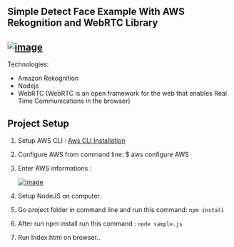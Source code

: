 
Simple Detect Face Example With AWS Rekognition and WebRTC Library
-------------

[![image](http://i.hizliresim.com/7qL6DN.png)](http://hizliresim.com/7qL6DN)
-------------

Technologies: 

 - Amazon Rekognition
 - Nodejs
 - WebRTC (WebRTC is an open framework for the web that enables Real Time Communications in the browser)

Project Setup
-------------
 1. Setup AWS CLI : [Aws CLI Installation](http://docs.aws.amazon.com/cli/latest/userguide/installing.html)
 2. Configure AWS from command line:  $ aws configure AWS    
 3. Enter AWS informations : 
 
 
 
    [![image](http://i.hizliresim.com/GBJ90Z.png)](http://hizliresim.com/GBJ90Z)     
    
    
 4. Setup NodeJS on computer.
 5. Go project folder in command line and run this command: `npm install`
 6. After run npm install run this command : `node sample.js`
 6. Run Index.html on browser..

